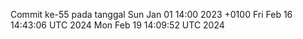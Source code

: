 Commit ke-55 pada tanggal Sun Jan 01 14:00 2023 +0100
Fri Feb 16 14:43:06 UTC 2024
Mon Feb 19 14:09:52 UTC 2024
